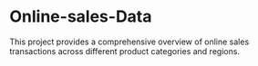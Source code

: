 # Online-sales-Data

This project provides a comprehensive overview of online sales transactions across different product categories and regions.

